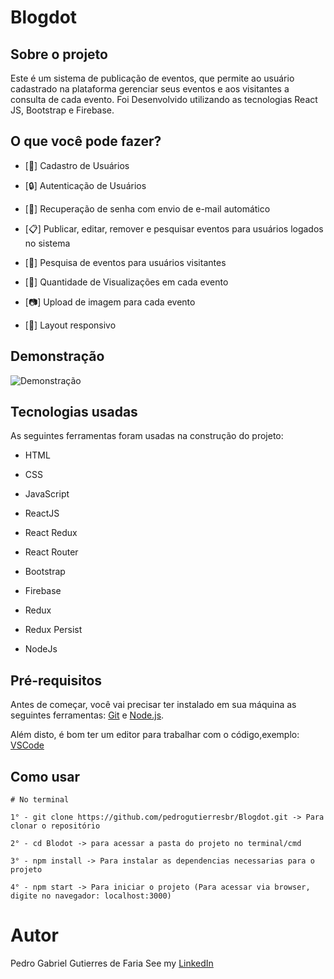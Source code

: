 # Blogdot

## Sobre o projeto

Este é um sistema de publicação de eventos, que permite ao usuário cadastrado na plataforma gerenciar seus eventos e aos visitantes a consulta de cada evento. Foi Desenvolvido utilizando as tecnologias React JS, Bootstrap e Firebase.

## O que você pode fazer?

-   [👥] Cadastro de Usuários

-   [🔒] Autenticação de Usuários

-   [📧] Recuperação de senha com envio de e-mail automático

-   [📋] Publicar, editar, remover e pesquisar eventos para usuários logados no sistema

-   [🔎] Pesquisa de eventos para usuários visitantes

-   [👀] Quantidade de Visualizações em cada evento

-   [📷] Upload de imagem para cada evento

-   [📲] Layout responsivo

## Demonstração

![Demonstração](https://github.com/pedrogutierresbr/Blogdot/blob/main/public/assets/gif-desktop.gif?raw=true)

## Tecnologias usadas

As seguintes ferramentas foram usadas na construção do projeto:

-   HTML

-   CSS

-   JavaScript

-   ReactJS

-   React Redux

-   React Router

-   Bootstrap

-   Firebase

-   Redux

-   Redux Persist

-   NodeJs

## Pré-requisitos

Antes de começar, você vai precisar ter instalado em sua máquina as seguintes ferramentas: [Git](https://git-scm.com/) e [Node.js](https://nodejs.org/en/).

Além disto, é bom ter um editor para trabalhar com o código,exemplo: [VSCode](https://code.visualstudio.com/)

## Como usar

```
# No terminal

1° - git clone https://github.com/pedrogutierresbr/Blogdot.git -> Para clonar o repositório

2° - cd Blodot -> para acessar a pasta do projeto no terminal/cmd

3° - npm install -> Para instalar as dependencias necessarias para o projeto

4° - npm start -> Para iniciar o projeto (Para acessar via browser, digite no navegador: localhost:3000)
```

# Autor

Pedro Gabriel Gutierres de Faria
See my [LinkedIn](https://www.linkedin.com/in/pedro-gutierres/)
